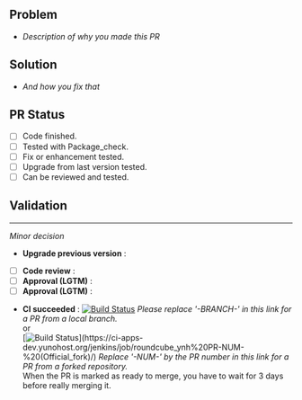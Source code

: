 ## Problem
- *Description of why you made this PR*

## Solution
- *And how you fix that*

## PR Status
- [ ] Code finished.
- [ ] Tested with Package_check.
- [ ] Fix or enhancement tested.
- [ ] Upgrade from last version tested.
- [ ] Can be reviewed and tested.

## Validation
---
*Minor decision*
- **Upgrade previous version** : 
- [ ] **Code review** : 
- [ ] **Approval (LGTM)** : 
- [ ] **Approval (LGTM)** : 
- **CI succeeded** : 
[![Build Status](https://ci-apps-dev.yunohost.org/jenkins/job/roundcube_ynh%20-BRANCH-%20(Official)/badge/icon)](https://ci-apps-dev.yunohost.org/jenkins/job/roundcube_ynh%20-BRANCH-%20(Official)/) *Please replace '-BRANCH-' in this link for a PR from a local branch.*  
or  
[![Build Status](https://ci-apps-dev.yunohost.org/jenkins/job/roundcube_ynh%20PR-NUM-%20(Official_fork)/badge/icon)](https://ci-apps-dev.yunohost.org/jenkins/job/roundcube_ynh%20PR-NUM-%20(Official_fork)/) *Replace '-NUM-' by the PR number in this link for a PR from a forked repository.*  
When the PR is marked as ready to merge, you have to wait for 3 days before really merging it.

